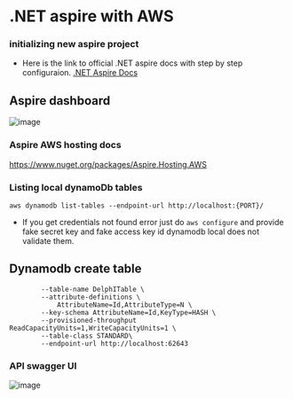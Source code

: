 # .NET aspire with AWS
### initializing new aspire project
+ Here is the link to official .NET aspire docs with step by step configuraion. [.NET Aspire Docs](https://learn.microsoft.com/en-us/dotnet/aspire/get-started/aspire-overview)
## Aspire dashboard
![image](https://github.com/PHIDELIST/aspire-dotnet/assets/64526896/003b7179-3b79-4aa0-be6f-bad71f373272)

### Aspire AWS hosting docs
https://www.nuget.org/packages/Aspire.Hosting.AWS

### Listing local dynamoDb tables
 ```aws dynamodb list-tables --endpoint-url http://localhost:{PORT}/```

 + If you get credentials not found error just do ```aws configure``` and provide fake secret key and fake access key id dynamodb local does not validate them.
## Dynamodb create table 
``` aws dynamodb create-table \
        --table-name DelphITable \
        --attribute-definitions \
            AttributeName=Id,AttributeType=N \
        --key-schema AttributeName=Id,KeyType=HASH \
        --provisioned-throughput ReadCapacityUnits=1,WriteCapacityUnits=1 \
        --table-class STANDARD\
        --endpoint-url http://localhost:62643
```

### API swagger UI
![image](https://github.com/PHIDELIST/aspire-dotnet/assets/64526896/be922401-d4d2-469d-8768-598b4b9e3895)
